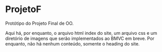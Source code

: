 # ProjetoF
Protótipo do Projeto Final de OO.

Aqui há, por enquanto, o arquivo html index do site, um arquivo css e um diretório de imagens que serão implementados ao BMVC em breve. Por enquanto, não há nenhum conteúdo, somente o heading do site.
